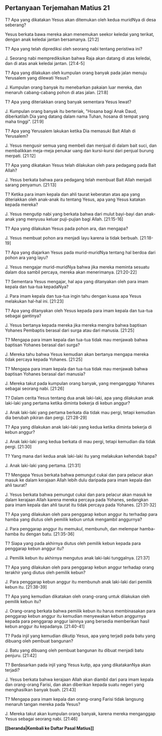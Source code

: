 ## Pertanyaan Terjemahan Matius 21 ##

T? Apa yang dikatakan Yesus akan ditemukan oleh kedua muridNya di desa seberang?

Yesus berkata bawa mereka akan menemukan seekor keledai yang terikat, dengan anak keledai jantan bersamanya. [21:2]

T? Apa yang telah diprediksi oleh seorang nabi tentang peristiwa ini?

J. Seorang nabi memprediksikan bahwa Raja akan datang di atas keledai, dan di atas anak keledai jantan. [21:4-5]

T? Apa yang dilakukan oleh kumpulan orang banyak pada jalan menuju Yerusalem yang dilewati Yesus?

J. Kumpulan orang banyak itu menebarkan pakaian luar mereka, dan menaruh cabang-cabang pohon di atas jalan. [21:8]

T? Apa yang diteriakkan orang banyak sementara Yesus lewat?

J. Kumpulan orang banyak itu berteriak, "Hosana bagi Anak Daud, diberkatilah Dia yang datang dalam nama Tuhan, hosana di tempat yang maha tinggi". [21:9]

T? Apa yang Yerusalem lakukan ketika Dia memasuki Bait Allah di Yerusalem?

J. Yesus mengusir semua yang membeli dan menjual di dalam bait suci, dan membalikkan meja-meja penukar uang dan kursi-kursi dari penjual burung merpati. [21:12]

T? Apa yang dikatakan Yesus telah dilakukan oleh para pedagang pada Bait Allah?

J. Yesus berkata bahwa para pedagang telah membuat Bait Allah menjadi sarang penyamun. [21:13]

T? Ketika para imam kepala dan ahli taurat keberatan atas apa yang diteriakkan oleh anak-anak itu tentang Yesus, apa yang Yesus katakan kepada mereka?

J. Yesus mengutip nabi yang berkata bahwa dari mulut bayi-bayi dan anak-anak yang menyusu keluar puji-pujian bagi Allah. [21:15-16]

T? Apa yang dilakukan Yesus pada pohon ara, dan mengapa?

J. Yesus membuat pohon ara menjadi layu karena ia tidak berbuah. [21:18-19]

T? Apa yang diajarkan Yesus pada murid-muridNya tentang hal berdoa dari pohon ara yang layu?

J. Yesus mengajar murid-muridNya bahwa jika mereka meminta sesuatu dalam doa sambil percaya, mereka akan menerimanya. [21:20-22]

T? Sementara Yesus mengajar, hal apa yang ditanyakan oleh para imam kepala dan tua-tua kepadaNya?

J. Para imam kepala dan tua-tua ingin tahu dengan kuasa apa Yesus melakukan hal-hal ini. [21:23]

T? Apa yang ditanyakan oleh Yesus kepada para imam kepala dan tua-tua sebagai gantinya?

J. Yesus bertanya kepada mereka jika mereka mengira bahwa baptisan Yohanes Pembaptis berasal dari surga atau dari manusia. [21:25]

T? Mengapa para imam kepala dan tua-tua tidak mau menjawab bahwa baptisan Yohanes berasal dari surga?

J. Mereka tahu bahwa Yesus kemudian akan bertanya mengapa mereka tidak percaya kepada Yohanes. [21:25]

T? Mengapa para imam kepala dan tua-tua tidak mau menjawab bahwa baptisan Yohanes berasal dari manusia?

J. Mereka takut pada kumpulan orang banyak, yang menganggap Yohanes sebagai seorang nabi. [21:26]

T? Dalam cerita Yesus tentang dua anak laki-laki, apa yang dilakukan anak laki-laki yang pertama ketika diminta bekerja di kebun anggur?

J. Anak laki-laki yang pertama berkata dia tidak mau pergi, tetapi kemudian dia berubah pikiran dan pergi. [21:28-29]

T? Apa yang dilakukan anak laki-laki yang kedua ketika diminta bekerja di kebun anggur?

J. Anak laki-laki yang kedua berkata di mau pergi, tetapi kemudian dia tidak pergi. [21:30]

T? Yang mana dari kedua anak laki-laki itu yang melakukan kehendak bapa?

J. Anak laki-laki yang pertama. [21:31]

T? Mengapa Yesus berkata bahwa pemungut cukai dan para pelacur akan masuk ke dalam kerajaan Allah lebih dulu daripada para imam kepala dan ahli taurat?

J. Yesus berkata bahwa pemungut cukai dan para pelacur akan masuk ke dalam kerajaan Allah karena mereka percaya pada Yohanes, sedangkan para imam kepala dan ahli taurat itu tidak percaya pada Yohanes. [21:31-32]

T? Apa yang dilakukan oleh para penggarap kebun anggur itu terhadap para hamba yang diutus oleh pemilik kebun untuk mengambil anggurnya?

J. Para penggarap anggur itu memukul, membunuh, dan melempar hamba-hamba itu dengan batu. [21:35-36]

T? Siapa yang pada akhirnya diutus oleh pemilik kebun kepada para penggarap kebun anggur itu?

J. Pemilik kebun itu akhirnya mengutus anak laki-laki tunggalnya. [21:37]

T? Apa yang dilakukan oleh para penggarap kebun anggur terhadap orang terakhir yang diutus oleh pemilik kebun?

J. Para penggarap kebun anggur itu membunuh anak laki-laki dari pemilik kebun itu. [21:38-39]

T? Apa yang kemudian dikatakan oleh orang-orang untuk dilakukan oleh pemilik kebun itu?

J. Orang-orang berkata bahwa pemilik kebun itu harus membinasakan para penggarap kebun anggur itu kemudian menyewakan kebun anggurnya kepada para penggarap anggur lainnya yang bersedia memberikan hasil kebun anggur itu kepadanya. [21:40-41]

T? Pada injil yang kemudian dikutip Yesus, apa yang terjadi pada batu yang dibuang oleh pembuat bangunan?

J. Batu yang dibuang oleh pembuat bangunan itu dibuat menjadi batu penjuru. [21:42]

T? Berdasarkan pada injil yang Yesus kutip, apa yang dikatakanNya akan terjadi?

J. Yesus berkata bahwa kerajaan Allah akan diambil dari para imam kepala dan orang-orang Farisi, dan akan diberikan kepada suatu negeri yang menghasilkan banyak buah. [21:43]

T? Mengapa para imam kepala dan orang-orang Farisi tidak langsung menaruh tangan mereka pada Yesus?

J. Mereka takut akan kumpulan orang banyak, karena mereka menganggap Yesus sebagai seorang nabi. [21:46]

__[[beranda|Kembali ke Daftar Pasal Matius]]__

